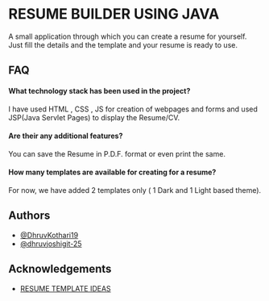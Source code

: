 
# RESUME BUILDER USING JAVA

A small application through which you can create a resume for yourself.
Just fill the details and the template and your resume is ready to use.


## FAQ

#### What technology stack has been used in the project?

I have used HTML , CSS , JS for creation of webpages and forms and used JSP(Java Servlet Pages) to display the Resume/CV.

#### Are their any additional features?

You can save the Resume in P.D.F. format or even print the same.

#### How many templates are available for creating for a resume?

For now, we have added 2 templates only ( 1 Dark and 1 Light based theme).



  
## Authors
- [@DhruvKothari19](https://github.com/DhruvKothari19)
- [@dhruvjoshigit-25](https://github.com/dhruvjoshigit-25)

  
## Acknowledgements

 - [RESUME TEMPLATE IDEAS](https://csshint.com/html-css-resume-templates/)
 
  
  

